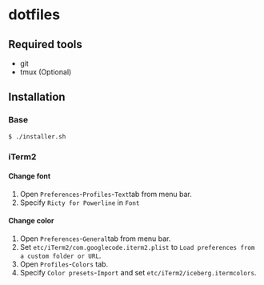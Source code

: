 # dotfiles

## Required tools

* git
* tmux (Optional)

## Installation

### Base

```bash
$ ./installer.sh
```

### iTerm2

#### Change font

1. Open `Preferences`-`Profiles`-`Text`tab from menu bar.
2. Specify `Ricty for Powerline` in `Font`

#### Change color

1. Open `Preferences`-`General`tab from menu bar.
2. Set `etc/iTerm2/com.googlecode.iterm2.plist` to `Load preferences from a custom folder or URL`.
3. Open `Profiles`-`Colors` tab.
4. Specify `Color presets`-`Import` and set `etc/iTerm2/iceberg.itermcolors`.
